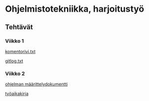 # Ohjelmistotekniikka, harjoitustyö

## Tehtävät

### Viikko 1
[komentorivi.txt](https://github.com/anssizu/ot-harjoitustyo/blob/master/laskarit/viikko1/komentorivi.txt)

[gitlog.txt](https://github.com/anssizu/ot-harjoitustyo/blob/master/laskarit/viikko1/gitlog.txt)


### Viikko 2
[ohjelman määrittelydokumentti](https://github.com/anssizu/ot-harjoitustyo/blob/master/maarittelydokumentti.md)

[työaikakirja](https://github.com/anssizu/ot-harjoitustyo/blob/master/tyoaikakirja.md)
